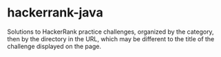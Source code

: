 # hackerrank-java
Solutions to HackerRank practice challenges, organized by the category, then by the directory in the URL, which may be different to the title of the challenge displayed on the page.
